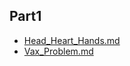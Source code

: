 
## Part1

- [Head_Heart_Hands.md](Part1/Head_Heart_Hands.md)
- [Vax_Problem.md](Part1/Vax_Problem.md)